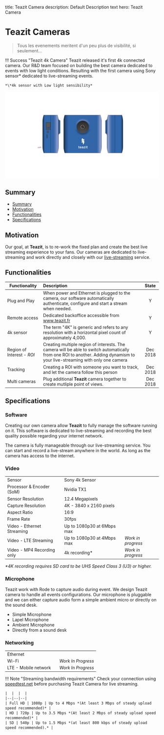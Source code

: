 title: Teazit Camera
description: Default Description text
hero: Teazit Camera

# Teazit Cameras
> Tous les evenements meritent d'un peu plus de visibilité, si seulement...

!!! Success "Teazit 4k Camera"
    Teazit released it's first 4k connected camera.
    Our R&D team focused on building the best camera dedicated to events with
    low light conditions. Resulting with the first camera using Sony sensor* dedicated to live-streaming events.

    *\*4k sensor with Low light sensibility*

![Teazit 4k Camera](../assets/teazit-images/teazit-images.002.jpeg)
<!-- > Teazit 4k cameras -->

## Summary

- [Summary](#summary)
- [Motivation](#motivation)
- [Functionalities](#functionalities)
- [Specifications](#specifications)

## Motivation

Our goal, at **Teazit**, is to re-work the fixed plan and create the best live streaming experience to your fans. Our cameras are dedicated to live-streaming and work directly and closely with our [live-streaming](/live-streamings)
service.

## Functionalities

| Functionality     | Description              | State                |
|--------------|:---------------------|:-----------------------:|
| Plug and Play | When power and Ethernet is plugged to the camera, our software automatically authenticate, configure and start a stream when needed. | Y |
| Remote access | Dedicated backoffice accessible from www.teazit.fr | Y |
| 4k sensor     | The term "4K" is generic and refers to any resolution with a horizontal pixel count of approximately 4,000. | Y |
| Region of Interest - *ROI* | Creating multiple region of interests. The camera will be able to switch automatically from one ROI to another. Adding dynamism to your live-streaming with only one camera | Dec 2018 |
| Tracking | Creating a ROI with someone you want to track, and let the camera follow this person | Dec 2018 |
| Multi cameras | Plug additional **Teazit** camera together to create mutliple point of views. | Dec 2018 |

## Specifications

### Software

Creating our own camera allow **Teazit** to fully manage the software running
on it. This software is dedicated to live-streaming and recording the best
quality possible regarding your internet network.

The camera is fully manageable through our live-streaming service. You can start
and record a live-stream anywhere in the world. As long as the camera has
access to the internet.


### Video

|  |  |  |
|:--------------|:---------------------|-------|
| Sensor     | Sony 4k Sensor              |
| Processor & Encoder (SoM) | Nvidia TX1   |
| Sensor Resolution    | 12.4 Megapixels  |
| Capture Resolution | 4K - 3840 x 2160 pixels |
| Aspect Ratio | 16:9 |
| Frame Rate | 30fps |
| Video - Ethernet Streaming | Up to 1080p30 at 6Mbps max |
| Video - LTE Streaming      | Up to 1080p30 at 4Mbps max | *Work in progress* |
| Video - MP4 Recording only | 4k recording* | *Work in progress* |

*\*4K recording requires SD card to be UHS Speed Class 3 (U3) or higher.*

### Microphone

Teazit work with Rode to capture audio during event.
We design Teazit camera to handle all events configurations. Our microphone is pluggable and we can either capture audio form a simple ambient micro or directly on the sound desk.

- Simple Microphone
- Lapel Microphone
- Ambient Microphone
- Directly from a sound desk

### Networking

|  |  |  |
|--|--|--|
| Ethernet | | |
| Wi-Fi | | *Work In Progress*
| LTE - Mobile network | | *Work In Progress*

!!! Note "Streaming bandwidth requirements"
    Check your connection using [speedtest.net](https://www.speedtest.net) before purchasing Teazit Camera for live streaming.

    |  |  |  |
    |--|--|--|
    | Full HD | 1080p | Up to 4 Mbps *(At least 3 Mbps of steady upload speed recommended)* |
    | HD | 720p | Up to 3.5 Mbps *(At least 2 Mbps of steady upload speed recommended)* |
    | SD | 540p | Up to 1.5 Mbps *(at least 800 kbps of steady upload speed recommended).* |
